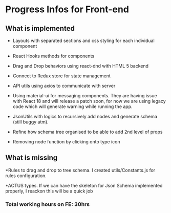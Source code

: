 # Progress Infos for Front-end

## What is implemented

* Layouts with separated sections and css styling for each individual component
 
* React Hooks methods for components

* Drag and Drop behaviors using react-dnd with HTML 5 backend 

* Connect to Redux store for state management

* API utils using axios to communicate with server

* Using material-ui for messaging components. They are having issue with React 18 and will release a patch soon, for now we are using legacy code which will generate warning while running the app.

* JsonUtils with logics to recursively add nodes and generate schema (still buggy atm).

* Refine how schema tree organised to be able to add 2nd level of props

* Removing node function by clicking onto type icon

## What is missing

 *Rules to drag and drop to tree schema. I created utils/Constants.js for rules configuration.
 
 *ACTUS types. If we can have the skeleton for Json Schema implemented properly, I reackon this will be a quick job


### Total working hours on FE: 30hrs 
